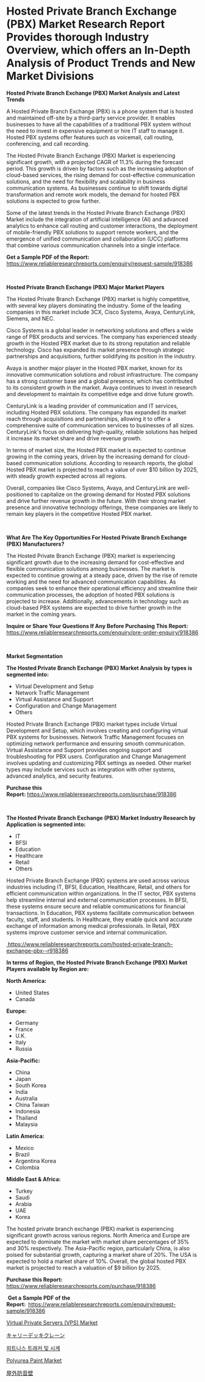 <p><h1>Hosted Private Branch Exchange (PBX) Market Research Report Provides thorough Industry Overview, which offers an In-Depth Analysis of Product Trends and New Market Divisions</h1></p><p><strong>Hosted Private Branch Exchange (PBX) Market Analysis and Latest Trends</strong></p>
<p><p>A Hosted Private Branch Exchange (PBX) is a phone system that is hosted and maintained off-site by a third-party service provider. It enables businesses to have all the capabilities of a traditional PBX system without the need to invest in expensive equipment or hire IT staff to manage it. Hosted PBX systems offer features such as voicemail, call routing, conferencing, and call recording.</p><p>The Hosted Private Branch Exchange (PBX) Market is experiencing significant growth, with a projected CAGR of 11.3% during the forecast period. This growth is driven by factors such as the increasing adoption of cloud-based services, the rising demand for cost-effective communication solutions, and the need for flexibility and scalability in business communication systems. As businesses continue to shift towards digital transformation and remote work models, the demand for hosted PBX solutions is expected to grow further.</p><p>Some of the latest trends in the Hosted Private Branch Exchange (PBX) Market include the integration of artificial intelligence (AI) and advanced analytics to enhance call routing and customer interactions, the deployment of mobile-friendly PBX solutions to support remote workers, and the emergence of unified communication and collaboration (UCC) platforms that combine various communication channels into a single interface.</p></p>
<p><strong>Get a Sample PDF of the Report:&nbsp;</strong> <a href="https://www.reliableresearchreports.com/enquiry/request-sample/918386">https://www.reliableresearchreports.com/enquiry/request-sample/918386</a></p>
<p>&nbsp;</p>
<p><strong>Hosted Private Branch Exchange (PBX) Major Market Players</strong></p>
<p><p>The Hosted Private Branch Exchange (PBX) market is highly competitive, with several key players dominating the industry. Some of the leading companies in this market include 3CX, Cisco Systems, Avaya, CenturyLink, Siemens, and NEC.</p><p>Cisco Systems is a global leader in networking solutions and offers a wide range of PBX products and services. The company has experienced steady growth in the Hosted PBX market due to its strong reputation and reliable technology. Cisco has expanded its market presence through strategic partnerships and acquisitions, further solidifying its position in the industry.</p><p>Avaya is another major player in the Hosted PBX market, known for its innovative communication solutions and robust infrastructure. The company has a strong customer base and a global presence, which has contributed to its consistent growth in the market. Avaya continues to invest in research and development to maintain its competitive edge and drive future growth.</p><p>CenturyLink is a leading provider of communication and IT services, including Hosted PBX solutions. The company has expanded its market reach through acquisitions and partnerships, allowing it to offer a comprehensive suite of communication services to businesses of all sizes. CenturyLink's focus on delivering high-quality, reliable solutions has helped it increase its market share and drive revenue growth.</p><p>In terms of market size, the Hosted PBX market is expected to continue growing in the coming years, driven by the increasing demand for cloud-based communication solutions. According to research reports, the global Hosted PBX market is projected to reach a value of over $10 billion by 2025, with steady growth expected across all regions.</p><p>Overall, companies like Cisco Systems, Avaya, and CenturyLink are well-positioned to capitalize on the growing demand for Hosted PBX solutions and drive further revenue growth in the future. With their strong market presence and innovative technology offerings, these companies are likely to remain key players in the competitive Hosted PBX market.</p></p>
<p>&nbsp;</p>
<p><strong>What Are The Key Opportunities For Hosted Private Branch Exchange (PBX) Manufacturers?</strong></p>
<p><p>The Hosted Private Branch Exchange (PBX) market is experiencing significant growth due to the increasing demand for cost-effective and flexible communication solutions among businesses. The market is expected to continue growing at a steady pace, driven by the rise of remote working and the need for advanced communication capabilities. As companies seek to enhance their operational efficiency and streamline their communication processes, the adoption of hosted PBX solutions is projected to increase. Additionally, advancements in technology such as cloud-based PBX systems are expected to drive further growth in the market in the coming years.</p></p>
<p><strong>Inquire or Share Your Questions If Any Before Purchasing This Report:</strong> <a href="https://www.reliableresearchreports.com/enquiry/pre-order-enquiry/918386">https://www.reliableresearchreports.com/enquiry/pre-order-enquiry/918386</a></p>
<p>&nbsp;</p>
<p><strong>Market Segmentation</strong></p>
<p><strong>The Hosted Private Branch Exchange (PBX) Market Analysis by types is segmented into:</strong></p>
<p><ul><li>Virtual Development and Setup</li><li>Network Traffic Management</li><li>Virtual Assistance and Support</li><li>Configuration and Change Management</li><li>Others</li></ul></p>
<p><p>Hosted Private Branch Exchange (PBX) market types include Virtual Development and Setup, which involves creating and configuring virtual PBX systems for businesses. Network Traffic Management focuses on optimizing network performance and ensuring smooth communication. Virtual Assistance and Support provides ongoing support and troubleshooting for PBX users. Configuration and Change Management involves updating and customizing PBX settings as needed. Other market types may include services such as integration with other systems, advanced analytics, and security features.</p></p>
<p><strong>Purchase this Report:&nbsp;</strong><a href="https://www.reliableresearchreports.com/purchase/918386">https://www.reliableresearchreports.com/purchase/918386</a></p>
<p>&nbsp;</p>
<p><strong>The Hosted Private Branch Exchange (PBX) Market Industry Research by Application is segmented into:</strong></p>
<p><ul><li>IT</li><li>BFSI</li><li>Education</li><li>Healthcare</li><li>Retail</li><li>Others</li></ul></p>
<p><p>Hosted Private Branch Exchange (PBX) systems are used across various industries including IT, BFSI, Education, Healthcare, Retail, and others for efficient communication within organizations. In the IT sector, PBX systems help streamline internal and external communication processes. In BFSI, these systems ensure secure and reliable communications for financial transactions. In Education, PBX systems facilitate communication between faculty, staff, and students. In Healthcare, they enable quick and accurate exchange of information among medical professionals. In Retail, PBX systems improve customer service and internal communication.</p></p>
<p><a href="https://www.reliableresearchreports.com/hosted-private-branch-exchange-pbx--r918386">&nbsp;https://www.reliableresearchreports.com/hosted-private-branch-exchange-pbx--r918386</a></p>
<p><strong>In terms of Region, the Hosted Private Branch Exchange (PBX) Market Players available by Region are:</strong></p>
<p>
    <p> <strong> North America: </strong>
        <ul>
            <li>United States</li>
            <li>Canada</li>
        </ul>
        </p> 
    <p> <strong> Europe: </strong>
        <ul>
            <li>Germany</li>
            <li>France</li>
            <li>U.K.</li>
            <li>Italy</li>
            <li>Russia</li>
        </ul>
        </p> 
    <p> <strong> Asia-Pacific: </strong>
        <ul>
            <li>China</li>
            <li>Japan</li>
            <li>South Korea</li>
            <li>India</li>
            <li>Australia</li>
            <li>China Taiwan</li>
            <li>Indonesia</li>
            <li>Thailand</li>
            <li>Malaysia</li>
        </ul>
        </p> 
    <p> <strong> Latin America: </strong>
        <ul>
            <li>Mexico</li>
            <li>Brazil</li>
            <li>Argentina Korea</li>
            <li>Colombia</li>
        </ul>
        </p> 
    <p> <strong> Middle East & Africa: </strong>
        <ul>
            <li>Turkey</li>
            <li>Saudi</li>
            <li>Arabia</li>
            <li>UAE</li>
            <li>Korea</li>
        </ul>
    </p>
    </p>
<p><p>The hosted private branch exchange (PBX) market is experiencing significant growth across various regions. North America and Europe are expected to dominate the market with market share percentages of 35% and 30% respectively. The Asia-Pacific region, particularly China, is also poised for substantial growth, capturing a market share of 20%. The USA is expected to hold a market share of 10%. Overall, the global hosted PBX market is projected to reach a valuation of $9 billion by 2025.</p></p>
<p><strong>Purchase this Report: </strong><a href="https://www.reliableresearchreports.com/purchase/918386">https://www.reliableresearchreports.com/purchase/918386</a></p>
<p>&nbsp;<strong>Get a Sample PDF of the Report:&nbsp;&nbsp;</strong><a href="https://www.reliableresearchreports.com/enquiry/request-sample/918386">https://www.reliableresearchreports.com/enquiry/request-sample/918386</a></p>
<p><strong></strong></p>
<p><p><a href="https://github.com/pjcfca/Market-Research-Report-List-2/blob/main/virtual-private-servers-vps-market.md">Virtual Private Servers (VPS) Market</a></p><p><a href="https://github.com/ppmazlotr77499/Market-Research-Report-List-1/blob/main/542751920390.md">キャリーデッキクレーン</a></p><p><a href="https://github.com/Maeennan456456/Market-Research-Report-List-1/blob/main/422369618723.md">피트니스 트래커 및 시계</a></p><p><a href="https://issuu.com/reportprime-2/docs/polyurea-paint-market-size-2030.pptx">Polyurea Paint Market</a></p><p><a href="https://github.com/joaejkdzgyljvo6/Market-Research-Report-List-1/blob/main/868711320391.md">屋外防音壁</a></p></p>